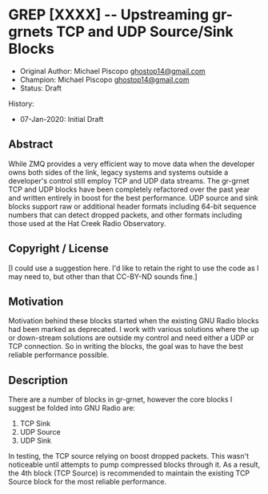 # GREP [XXXX] -- Upstreaming gr-grnets TCP and UDP Source/Sink Blocks

- Original Author: Michael Piscopo <ghostop14@gmail.com>
- Champion: Michael Piscopo <ghostop14@gmail.com>
- Status: Draft

History:
- 07-Jan-2020: Initial Draft

## Abstract

While ZMQ provides a very efficient way to move data when the developer owns both sides 
of the link, legacy systems and systems outside a developer's control still employ TCP 
and UDP data streams.  The gr-grnet TCP and UDP blocks have been completely refactored 
over the past year and written entirely in boost for the best performance. UDP source and 
sink blocks support raw or additional header formats including 64-bit sequence numbers 
that can detect dropped packets, and other formats including those used at the Hat Creek 
Radio Observatory.

## Copyright / License

[I could use a suggestion here.  I'd like to retain the right to use the code as I 
may need to, but other than that CC-BY-ND sounds fine.]

## Motivation

Motivation behind these blocks started when the existing GNU Radio blocks had been marked 
as deprecated.  I work with various solutions where the up or down-stream solutions are 
outside my control and need either a UDP or TCP connection.  So in writing the blocks, 
the goal was to have the best reliable performance possible.

## Description

There are a number of blocks in gr-grnet, however the core blocks I suggest be folded into 
GNU Radio are:

1. TCP Sink
2. UDP Source
3. UDP Sink

In testing, the TCP source relying on boost dropped packets.  This wasn't noticeable until 
attempts to pump compressed blocks through it.  As a result, the 4th block (TCP Source) is 
recommended to maintain the existing TCP Source block for the most reliable performance.

